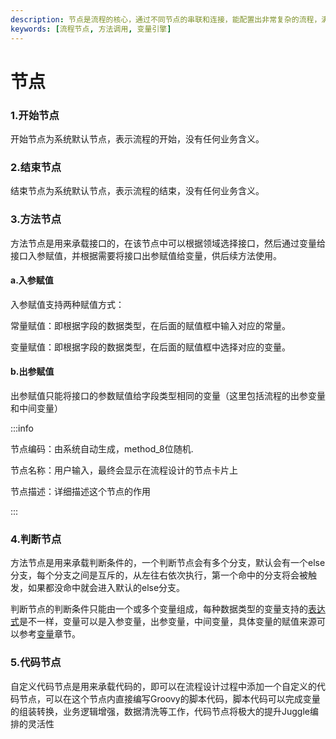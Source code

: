 ```yaml
---
description: 节点是流程的核心，通过不同节点的串联和连接，能配置出非常复杂的流程，满足不同的业务常见需求。
keywords: [流程节点, 方法调用, 变量引擎]
---
```


# 节点

### 1.开始节点

开始节点为系统默认节点，表示流程的开始，没有任何业务含义。

### 2.结束节点

结束节点为系统默认节点，表示流程的结束，没有任何业务含义。

### 3.方法节点

方法节点是用来承载接口的，在该节点中可以根据领域选择接口，然后通过变量给接口入参赋值，并根据需要将接口出参赋值给变量，供后续方法使用。

#### a.入参赋值

入参赋值支持两种赋值方式：

常量赋值：即根据字段的数据类型，在后面的赋值框中输入对应的常量。

变量赋值：即根据字段的数据类型，在后面的赋值框中选择对应的变量。

#### b.出参赋值

出参赋值只能将接口的参数赋值给字段类型相同的变量（这里包括流程的出参变量和中间变量）

:::info

节点编码：由系统自动生成，method_8位随机.

节点名称：用户输入，最终会显示在流程设计的节点卡片上

节点描述：详细描述这个节点的作用

:::

### 4.判断节点

方法节点是用来承载判断条件的，一个判断节点会有多个分支，默认会有一个else分支，每个分支之间是互斥的，从左往右依次执行，第一个命中的分支将会被触发，如果都没命中就会进入默认的else分支。

判断节点的判断条件只能由一个或多个变量组成，每种数据类型的变量支持的[表达式](/docs/guide/user/data-type-info#数据类型支持的表达式)是不一样，变量可以是入参变量，出参变量，中间变量，具体变量的赋值来源可以参考[变量](/docs/guide/user/design/variable)章节。

### 5.代码节点

自定义代码节点是用来承载代码的，即可以在流程设计过程中添加一个自定义的代码节点，可以在这个节点内直接编写Groovy的脚本代码，脚本代码可以完成变量的组装转换，业务逻辑增强，数据清洗等工作，代码节点将极大的提升Juggle编排的灵活性